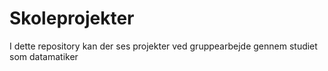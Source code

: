 # Skoleprojekter
I dette repository kan der ses projekter ved gruppearbejde gennem studiet som datamatiker
